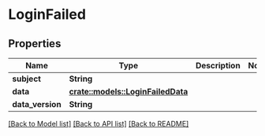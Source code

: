 # LoginFailed

## Properties

Name | Type | Description | Notes
------------ | ------------- | ------------- | -------------
**subject** | **String** |  | 
**data** | [**crate::models::LoginFailedData**](LoginFailed_data.md) |  | 
**data_version** | **String** |  | 

[[Back to Model list]](../README.md#documentation-for-models) [[Back to API list]](../README.md#documentation-for-api-endpoints) [[Back to README]](../README.md)


